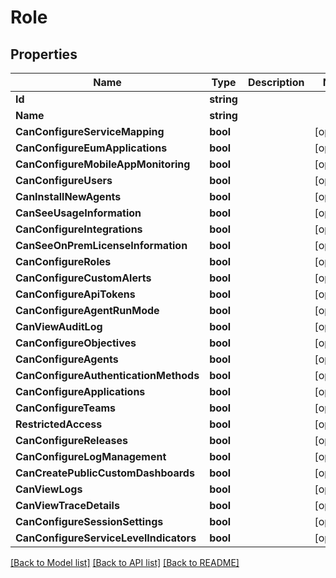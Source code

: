 # Role

## Properties

Name | Type | Description | Notes
------------ | ------------- | ------------- | -------------
**Id** | **string** |  | 
**Name** | **string** |  | 
**CanConfigureServiceMapping** | **bool** |  | [optional] 
**CanConfigureEumApplications** | **bool** |  | [optional] 
**CanConfigureMobileAppMonitoring** | **bool** |  | [optional] 
**CanConfigureUsers** | **bool** |  | [optional] 
**CanInstallNewAgents** | **bool** |  | [optional] 
**CanSeeUsageInformation** | **bool** |  | [optional] 
**CanConfigureIntegrations** | **bool** |  | [optional] 
**CanSeeOnPremLicenseInformation** | **bool** |  | [optional] 
**CanConfigureRoles** | **bool** |  | [optional] 
**CanConfigureCustomAlerts** | **bool** |  | [optional] 
**CanConfigureApiTokens** | **bool** |  | [optional] 
**CanConfigureAgentRunMode** | **bool** |  | [optional] 
**CanViewAuditLog** | **bool** |  | [optional] 
**CanConfigureObjectives** | **bool** |  | [optional] 
**CanConfigureAgents** | **bool** |  | [optional] 
**CanConfigureAuthenticationMethods** | **bool** |  | [optional] 
**CanConfigureApplications** | **bool** |  | [optional] 
**CanConfigureTeams** | **bool** |  | [optional] 
**RestrictedAccess** | **bool** |  | [optional] 
**CanConfigureReleases** | **bool** |  | [optional] 
**CanConfigureLogManagement** | **bool** |  | [optional] 
**CanCreatePublicCustomDashboards** | **bool** |  | [optional] 
**CanViewLogs** | **bool** |  | [optional] 
**CanViewTraceDetails** | **bool** |  | [optional] 
**CanConfigureSessionSettings** | **bool** |  | [optional] 
**CanConfigureServiceLevelIndicators** | **bool** |  | [optional] 

[[Back to Model list]](../README.md#documentation-for-models) [[Back to API list]](../README.md#documentation-for-api-endpoints) [[Back to README]](../README.md)


